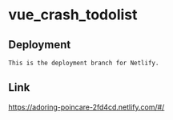 # vue_crash_todolist

## Deployment
```
This is the deployment branch for Netlify.
```

## Link
https://adoring-poincare-2fd4cd.netlify.com/#/
